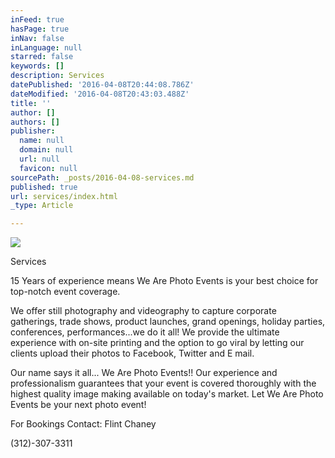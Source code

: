 ```yaml
---
inFeed: true
hasPage: true
inNav: false
inLanguage: null
starred: false
keywords: []
description: Services
datePublished: '2016-04-08T20:44:08.786Z'
dateModified: '2016-04-08T20:43:03.488Z'
title: ''
author: []
authors: []
publisher:
  name: null
  domain: null
  url: null
  favicon: null
sourcePath: _posts/2016-04-08-services.md
published: true
url: services/index.html
_type: Article

---
```

![](https://the-grid-user-content.s3-us-west-2.amazonaws.com/77ccc901-5a15-4401-b3af-f9784c006c7d.jpg)

Services

15 Years of experience means We Are Photo Events is your best choice for top-notch event coverage.​

We offer still photography and videography to capture corporate gatherings, trade shows, product launches, grand openings, holiday parties, conferences, performances...we do it all! We provide the ultimate experience with on-site printing and the option to go viral by letting our clients upload their photos to Facebook, Twitter and E mail.

Our name says it all... We Are Photo Events!! Our experience and professionalism guarantees that your event is covered thoroughly with the highest quality image making available on today's market. Let We Are Photo Events be your next photo event!

For Bookings Contact: Flint Chaney

(312)-307-3311